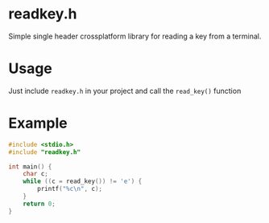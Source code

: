 # readkey.h
Simple single header crossplatform library for reading a key from a terminal.
# Usage 
Just include `readkey.h` in your project and call the `read_key()` function
# Example
```c
#include <stdio.h>
#include "readkey.h"

int main() {
    char c;
    while ((c = read_key()) != 'e') {
        printf("%c\n", c);
    }
    return 0;
}
```

